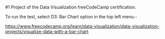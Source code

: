 #1 Project of the Data Visualization freeCodeCamp certification.

To run the test, select D3: Bar Chart option in the top left menu.-

https://www.freecodecamp.org/learn/data-visualization/data-visualization-projects/visualize-data-with-a-bar-chart
